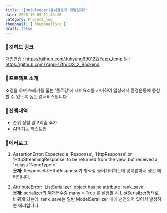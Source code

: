 ```yaml
---
title: '[Uniplogger]유니플로거 개발일지6'
date: 2020-10-09 11:43:20
category: Project_log
thumbnail: { thumbnailSrc }
draft: false
---
```


### 🎯깃허브 링크 
개인연습 : https://github.com/Juhyung990122/Yapp_temp
팀 : https://github.com/Yapp-17th/iOS_2_Backend

### 🎯프로젝트 소개 
조깅을 하며 쓰레기를 줍는 '플로깅'에 재미요소를 가미하여 
일상에서 환경운동에 동참할 수 있도록 돕는 앱서비스입니다.

### 🎯진행내역
- 순위 정렬 알고리즘 추가
- API 기능 리스트업

### 🎯에러로그
1. AssertionError: Expected a 'Response', 'HttpResponse' or 'HttpStreamingResponse'
    to be returned from the view, but received a '<class 'NoneType'>'<br>
    **문제:** Response나 HttpResponse가 형식상 들어가야하는데 넣지않아서 생긴 에러입니다. 

2. AttributeError: 'ListSerializer' object has no attribute 'rank_save'<br>
    **문제:** serializer의 매개변수중 many = True 를 설정할 시 ListSerializer형태로 바뀌게 되는데, rank_save는 일반 ModelSerailizer 내에 선언되어 있어서 발생하는 에러입니다.



